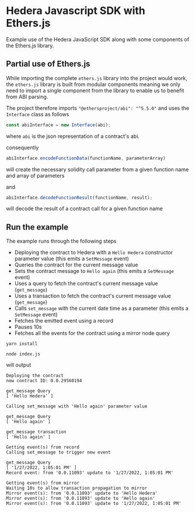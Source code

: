 # Hedera Javascript SDK with Ethers.js

Example use of the Hedera JavaScript SDK along with some components of the Ethers.js library.

## Partial use of Ethers.js

While importing the complete `ethers.js` library into the project would work, the `ethers.js` library is built from modular components meaning we only need to import a single component from the library to enable us to benefit from ABI parsing.

The project therefore imports `"@ethersproject/abi": "^5.5.0"` and uses the `Interface` class as follows

```javascript
const abiInterface = new Interface(abi);
```

where `abi` is the json representation of a contract's abi.

consequently

```javascript
abiInterface.encodeFunctionData(functionName, parameterArray)
```

will create the necessary solidity call parameter from a given function name and array of parameters

and

```javascript
abiInterface.decodeFunctionResult(functionName, result);
```

will decode the result of a contract call for a given function name

## Run the example

The example runs through the following steps
* Deploying the contract to Hedera with a `Hello Hedera` constructor parameter value (this emits a `SetMessage` event)
* Queries the contract for the current message value
* Sets the contract message to `Hello again` (this emits a `SetMessage` event)
* Uses a query to fetch the contract's current message value (`get_message`)
* Uses a transaction to fetch the contract's current message value (`get_message`)
* Calls `set_message` with the current date time as a parameter (this emits a `SetMessage` event)
* Fetches the emitted event using a record
* Pauses 10s
* Fetches all the events for the contract using a mirror node query

```shell
yarn install

node index.js
```

will output

```shell
Deploying the contract
new contract ID: 0.0.29560194

get_message Query
[ 'Hello Hedera' ]

Calling set_message with 'Hello again' parameter value

get_message Query
[ 'Hello again' ]

get_message transaction
[ 'Hello again' ]

Getting event(s) from record
Calling set_message to trigger new event

get_message Query
[ '1/27/2022, 1:05:01 PM' ]
Record event: from '0.0.11093' update to '1/27/2022, 1:05:01 PM'

Getting event(s) from mirror
Waiting 10s to allow transaction propagation to mirror
Mirror event(s): from '0.0.11093' update to 'Hello Hedera'
Mirror event(s): from '0.0.11093' update to 'Hello again'
Mirror event(s): from '0.0.11093' update to '1/27/2022, 1:05:01 PM'
```
